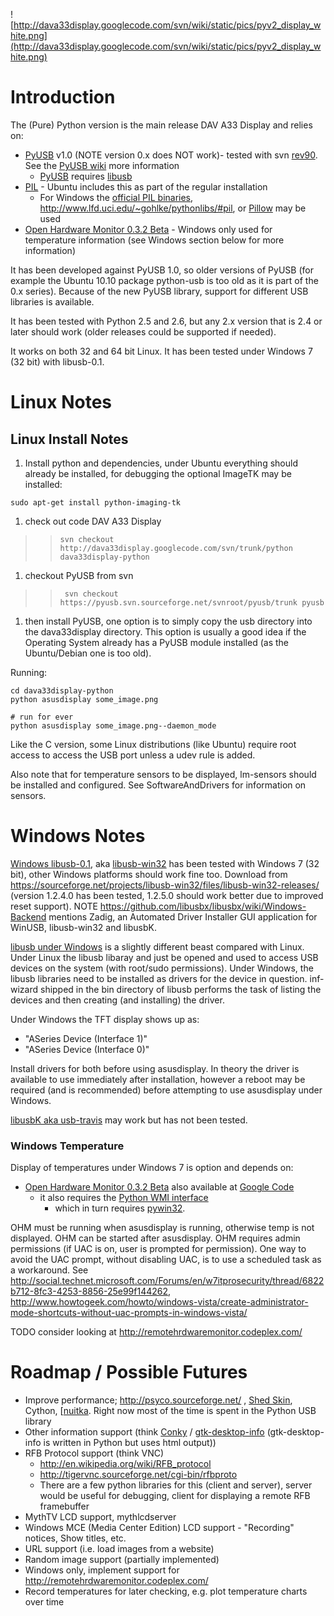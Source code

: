 

![http://dava33display.googlecode.com/svn/wiki/static/pics/pyv2_display_white.png](http://dava33display.googlecode.com/svn/wiki/static/pics/pyv2_display_white.png)

# Introduction #

The (Pure) Python version is the main release DAV A33 Display and relies on:
  * [PyUSB](http://sourceforge.net/projects/pyusb/) v1.0 (NOTE version 0.x does NOT work)- tested with svn [rev90](http://pyusb.svn.sourceforge.net/viewvc/pyusb?view=revision&revision=90). See the [PyUSB wiki](http://sourceforge.net/apps/trac/pyusb/) more information
    * [PyUSB](http://sourceforge.net/projects/pyusb/) requires [libusb](http://www.libusb.org/)
  * [PIL](http://www.pythonware.com/products/pil/) - Ubuntu includes this as part of the regular installation
    * For Windows the [official PIL binaries](http://pypi.python.org/pypi/PIL), http://www.lfd.uci.edu/~gohlke/pythonlibs/#pil, or [Pillow](http://pypi.python.org/pypi/Pillow) may be used
  * [Open Hardware Monitor 0.3.2 Beta](http://openhardwaremonitor.org/) - Windows only used for temperature information (see Windows section below for more information)

It has been developed against PyUSB 1.0, so older versions of PyUSB (for example the Ubuntu 10.10 package python-usb is too old as it is part of the 0.x series). Because of the new PyUSB library, support for different USB libraries is available.

It has been tested with Python 2.5 and 2.6, but any 2.x version that is 2.4 or later should work (older releases could be supported if needed).

It works on both 32 and 64 bit Linux. It has been tested under Windows 7 (32 bit) with libusb-0.1.

# Linux Notes #

## Linux Install Notes ##

  1. Install python and dependencies, under Ubuntu everything should already be installed, for debugging the optional ImageTK may be installed:
```
sudo apt-get install python-imaging-tk
```

  1. check out code DAV A33 Display
> > `svn checkout http://dava33display.googlecode.com/svn/trunk/python dava33display-python  `
  1. checkout PyUSB from svn
> > ` svn checkout https://pyusb.svn.sourceforge.net/svnroot/pyusb/trunk pyusb`
  1. then install PyUSB, one option is to simply copy the usb directory into the dava33display directory. This option is usually a good idea if the Operating System already has a PyUSB module installed (as the Ubuntu/Debian one is too old).

Running:
```
cd dava33display-python
python asusdisplay some_image.png

# run for ever
python asusdisplay some_image.png--daemon_mode
```

Like the C version, some Linux distributions (like Ubuntu) require root access to access the USB port unless a udev rule is added.

Also note that for temperature sensors to be displayed, lm-sensors should be installed and configured. See SoftwareAndDrivers for information on sensors.


# Windows Notes #

[Windows libusb-0.1](http://www.libusb.org/wiki/windows_backend), aka [libusb-win32](http://sourceforge.net/apps/trac/libusb-win32/wiki) has been tested with Windows 7 (32 bit), other Windows platforms should work fine too. Download from https://sourceforge.net/projects/libusb-win32/files/libusb-win32-releases/ (version 1.2.4.0 has been tested, 1.2.5.0 should work better due to improved reset support). NOTE https://github.com/libusbx/libusbx/wiki/Windows-Backend mentions  Zadig, an Automated Driver Installer GUI application for WinUSB, libusb-win32 and libusbK.

[libusb under Windows](http://www.libusb.org/wiki/libusb-win32) is a slightly different beast compared with Linux. Under Linux the libusb libaray and just be opened and used to access USB devices on the system (with root/sudo permissions). Under Windows, the libusb libraries need to be installed as drivers for the device in question. inf-wizard shipped in the bin directory of libusb performs the task of listing the devices and then creating (and installing) the driver.

Under Windows the TFT display shows up as:

  * "ASeries Device (Interface 1)"
  * "ASeries Device (Interface 0)"

Install drivers for both before using asusdisplay. In theory the driver is available to use immediately after installation, however a reboot may be required (and is recommended) before attempting to use asusdisplay under Windows.

[libusbK aka usb-travis](http://code.google.com/p/usb-travis/) may work but has not been tested.

### Windows Temperature ###

Display of temperatures under Windows 7 is option and depends on:
  * [Open Hardware Monitor 0.3.2 Beta](http://openhardwaremonitor.org/) also available at [Google Code](http://code.google.com/p/open-hardware-monitor/)
    * it also requires the [Python WMI interface](http://timgolden.me.uk/python/wmi/)
      * which in turn requires [pywin32](http://sourceforge.net/projects/pywin32/files/).

OHM must be running when asusdisplay is running, otherwise temp is not displayed. OHM can be started after asusdisplay. OHM requires admin permissions (if UAC is on, user is prompted for permission). One way to avoid the UAC prompt, without disabling UAC, is to use a scheduled task as a workaround. See http://social.technet.microsoft.com/Forums/en/w7itprosecurity/thread/6822b712-8fc3-4253-8856-25e99f144262, http://www.howtogeek.com/howto/windows-vista/create-administrator-mode-shortcuts-without-uac-prompts-in-windows-vista/

TODO consider looking at http://remotehrdwaremonitor.codeplex.com/


# Roadmap / Possible Futures #

  * Improve performance; http://psyco.sourceforge.net/ , [Shed Skin](http://shed-skin.blogspot.com/), Cython, [[nuitka](http://www.nuitka.net/blog/nuitka-a-python-compiler/). Right now most of the time is spent in the Python USB library
  * Other information support (think [Conky](http://conky.sourceforge.net/) / [gtk-desktop-info](https://launchpad.net/~m-buck/+archive/gtk-desktop-info) (gtk-desktop-info is written in Python but uses html output))
  * RFB Protocol support (think VNC)
    * http://en.wikipedia.org/wiki/RFB_protocol
    * http://tigervnc.sourceforge.net/cgi-bin/rfbproto
    * There are a few python libraries for this (client and server), server would be useful for debugging, client for displaying a remote RFB framebuffer
  * MythTV LCD support, mythlcdserver
  * Windows MCE (Media Center Edition) LCD support - "Recording" notices, Show titles, etc.
  * URL support (i.e. load images from a website)
  * Random image support (partially implemented)
  * Windows only, implement support for http://remotehrdwaremonitor.codeplex.com/
  * Record temperatures for later checking, e.g. plot temperature charts over time